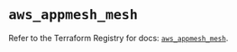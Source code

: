 # `aws_appmesh_mesh`

Refer to the Terraform Registry for docs: [`aws_appmesh_mesh`](https://registry.terraform.io/providers/hashicorp/aws/5.36.0/docs/resources/appmesh_mesh).
